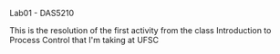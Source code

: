 Lab01 - DAS5210

This is the resolution of the first activity from the class Introduction to Process Control that I'm taking at UFSC
